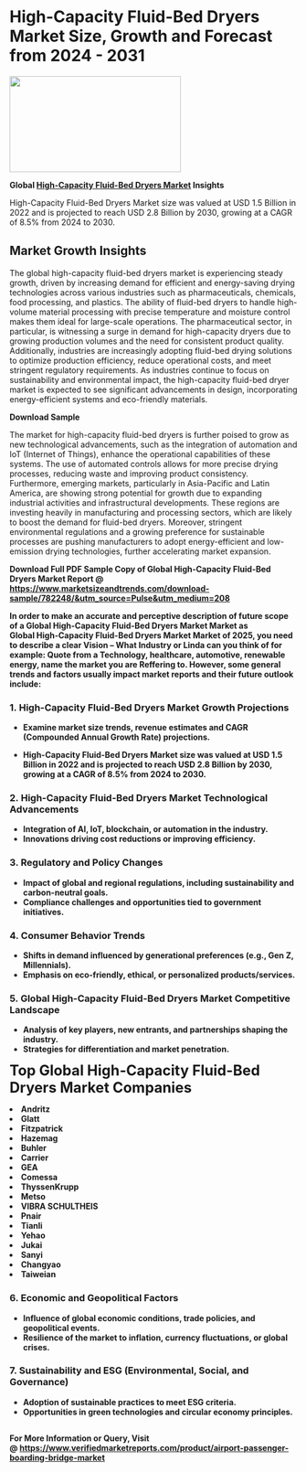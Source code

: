 <H1>High-Capacity Fluid-Bed Dryers Market Size, Growth and Forecast from 2024 - 2031</H1><img class="aligncenter size-medium wp-image-584254" src="https://thirdeyenews.in/wp-content/uploads/2024/09/Global-Market-Research-300x168.jpeg" alt="" width="300" height="168" /><p><strong>Global&nbsp;<a href="https://www.marketsizeandtrends.com/download-sample/782248/&amp;utm_source=Pulse&amp;utm_medium=208">High-Capacity Fluid-Bed Dryers Market</a> Insights</strong></p><p>High-Capacity Fluid-Bed Dryers Market size was valued at USD 1.5 Billion in 2022 and is projected to reach USD 2.8 Billion by 2030, growing at a CAGR of 8.5% from 2024 to 2030.</p><p><h2>Market Growth Insights</h2> <p>The global high-capacity fluid-bed dryers market is experiencing steady growth, driven by increasing demand for efficient and energy-saving drying technologies across various industries such as pharmaceuticals, chemicals, food processing, and plastics. The ability of fluid-bed dryers to handle high-volume material processing with precise temperature and moisture control makes them ideal for large-scale operations. The pharmaceutical sector, in particular, is witnessing a surge in demand for high-capacity dryers due to growing production volumes and the need for consistent product quality. Additionally, industries are increasingly adopting fluid-bed drying solutions to optimize production efficiency, reduce operational costs, and meet stringent regulatory requirements. As industries continue to focus on sustainability and environmental impact, the high-capacity fluid-bed dryer market is expected to see significant advancements in design, incorporating energy-efficient systems and eco-friendly materials.</p> <p><strong>Download Sample</strong></p> <p>The market for high-capacity fluid-bed dryers is further poised to grow as new technological advancements, such as the integration of automation and IoT (Internet of Things), enhance the operational capabilities of these systems. The use of automated controls allows for more precise drying processes, reducing waste and improving product consistency. Furthermore, emerging markets, particularly in Asia-Pacific and Latin America, are showing strong potential for growth due to expanding industrial activities and infrastructural developments. These regions are investing heavily in manufacturing and processing sectors, which are likely to boost the demand for fluid-bed dryers. Moreover, stringent environmental regulations and a growing preference for sustainable processes are pushing manufacturers to adopt energy-efficient and low-emission drying technologies, further accelerating market expansion. <p><strong></p><p><span class=""><strong>Download Full PDF Sample Copy of Global High-Capacity Fluid-Bed Dryers Market Report</strong> @ <a href="https://www.marketsizeandtrends.com/download-sample/782248/&amp;utm_source=Pulse&amp;utm_medium=208" target="_blank">https://www.marketsizeandtrends.com/download-sample/782248/&amp;utm_source=Pulse&amp;utm_medium=208</a></span></p><p>In order to make an accurate and perceptive description of future scope of a Global&nbsp;High-Capacity Fluid-Bed Dryers Market Market as Global&nbsp;High-Capacity Fluid-Bed Dryers Market Market of 2025, you need to describe a clear Vision &ndash; What Industry or Linda can you think of for example: Quote from a Technology, healthcare, automotive, renewable energy, name the market you are Reffering to. However, some general trends and factors usually impact market reports and their future outlook include:</p><h3>1.&nbsp;<strong>High-Capacity Fluid-Bed Dryers Market Growth Projections</strong></h3><ul><li>Examine market size trends, revenue estimates and CAGR (Compounded Annual Growth Rate) projections.</li><li><p>High-Capacity Fluid-Bed Dryers Market size was valued at USD 1.5 Billion in 2022 and is projected to reach USD 2.8 Billion by 2030, growing at a CAGR of 8.5% from 2024 to 2030.</p></li></ul><h3>2.&nbsp;<strong>High-Capacity Fluid-Bed Dryers Market Technological Advancements</strong></h3><ul><li>Integration of AI, IoT, blockchain, or automation in the industry.</li><li>Innovations driving cost reductions or improving efficiency.</li></ul><h3>3.&nbsp;<strong>Regulatory and Policy Changes</strong></h3><ul><li>Impact of global and regional regulations, including sustainability and carbon-neutral goals.</li><li>Compliance challenges and opportunities tied to government initiatives.</li></ul><h3>4.&nbsp;<strong>Consumer Behavior Trends</strong></h3><ul><li>Shifts in demand influenced by generational preferences (e.g., Gen Z, Millennials).</li><li>Emphasis on eco-friendly, ethical, or personalized products/services.</li></ul><h3>5.&nbsp;<strong>Global High-Capacity Fluid-Bed Dryers Market Competitive Landscape</strong></h3><ul><li>Analysis of key players, new entrants, and partnerships shaping the industry.</li><li>Strategies for differentiation and market penetration.</li></ul><p data-pm-slice="1 1 []"><span style="color: inherit; font-family: inherit; font-size: 25px;">Top Global High-Capacity Fluid-Bed Dryers Market Companies</span></p><div class="" data-test-id=""><p><li> Andritz</li><li> Glatt</li><li> Fitzpatrick</li><li> Hazemag</li><li> Buhler</li><li> Carrier</li><li> GEA</li><li> Comessa</li><li> ThyssenKrupp</li><li> Metso</li><li> VIBRA SCHULTHEIS</li><li> Pnair</li><li> Tianli</li><li> Yehao</li><li> Jukai</li><li> Sanyi</li><li> Changyao</li><li> Taiweian</li></p></div><h3>6.&nbsp;<strong>Economic and Geopolitical Factors</strong></h3><ul><li>Influence of global economic conditions, trade policies, and geopolitical events.</li><li>Resilience of the market to inflation, currency fluctuations, or global crises.</li></ul><h3>7.&nbsp;<strong>Sustainability and ESG (Environmental, Social, and Governance)</strong></h3><ul><li>Adoption of sustainable practices to meet ESG criteria.</li><li>Opportunities in green technologies and circular economy principles.</li></ul><h2><strong style="font-size: 14px;">For More Information or Query, Visit @&nbsp;</strong><a style="background-color: #ffffff; font-size: 14px;" href="https://www.marketsizeandtrends.com/report/high-capacity-fluid-bed-dryers-market/" target="_blank">https://www.verifiedmarketreports.com/product/airport-passenger-boarding-bridge-market</a></h2>
